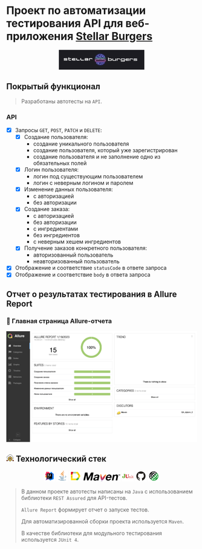 # Проект по автоматизации тестирования API для веб-приложения [Stellar Burgers](https://stellarburgers.nomoreparties.site)
<p align="center">
 <img width="45%" title="Book Store" src="images/logo.png">
 </p>
 
## Покрытый функционал

 > Разработаны автотесты на <code>API</code>.

 ### API

 - [x] Запросы <code>GET</code>, <code>POST</code>, <code>PATCH</code> и <code>DELETE</code>:
     - [x] Создание пользователя:
          - создание уникального пользователя 
          - создание пользователя, который уже зарегистрирован
          - создание пользователя и не заполнение одно из обязательных полей
     - [x] Логин пользователя:
          - логин под существующим пользователем
          - логин с неверным логином и паролем
     - [x] Изменение данных пользователя:
          - с авторизацией
          - без авторизации
     - [x] Создание заказа:
          - с авторизацией
          - без авторизации
          - с ингредиентами
          - без ингредиентов
          - с неверным хешем ингредиентов
     - [x] Получение заказов конкретного пользователя:
          - авторизованный пользователь
          - неавторизованный пользователь
 - [x] Отображение и соответствие <code>statusCode</code> в ответе запроса
 - [x] Отображение и соответствие <code>body</code> в ответа запроса				
 ## Отчет о результатах тестирования в Allure Report
 ### :dart: Главная страница Allure-отчета
 <p align="center">
 <img title="Allure_report" src="images/allure_report.png">
 </p>
 
 ## <img width="4%" title="Technologies" src="images/techno_logo.png"> Технологический стек
 
<p align="center">
<img width="6%" title="IntelliJ IDEA" src="images/idea_logo.svg">
<img width="6%" title="Java" src="images/java_logo.svg">
<img width="6%" title="Allure Report" src="images/allure_logo.svg">
<img width="20%" title="Maven" src="images/maven_logo.png">
<img width="6%" title="JUnit4" src="images/junit_logo.png">
<img width="6%" title="GitHub" src="images/github_logo.svg">
<img width="6%" title="Rest Assured" src="images/rest_logo.svg">
</p>

> В данном проекте автотесты написаны на <code>Java</code> с использованием библиотеки <code>REST Assured</code> для API-тестов.
>
> <code>Allure Report</code> формирует отчет о запуске тестов.
>
> Для автоматизированной сборки проекта используется <code>Maven</code>.
>
> В качестве библиотеки для модульного тестирования используется <code>JUnit 4</code>.
>
